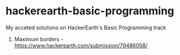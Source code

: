 # hackerearth-basic-programming

My acceted solutions on HackerEarth's Basic Programming track

1. Maximum borders - https://www.hackerearth.com/submission/79486058/
